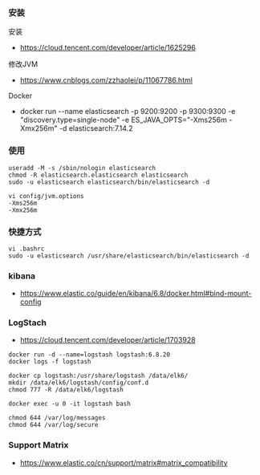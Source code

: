 
### 安装
安装
* https://cloud.tencent.com/developer/article/1625296

修改JVM
* https://www.cnblogs.com/zzhaolei/p/11067786.html

Docker
* docker run --name elasticsearch -p 9200:9200 -p 9300:9300 -e "discovery.type=single-node" -e ES_JAVA_OPTS="-Xms256m -Xmx256m"  -d elasticsearch:7.14.2


### 使用
```
useradd -M -s /sbin/nologin elasticsearch
chmod -R elasticsearch.elasticsearch elasticsearch
sudo -u elasticsearch elasticsearch/bin/elasticsearch -d
```
```
vi config/jvm.options
-Xms256m
-Xmx256m
```

### 快捷方式
```
vi .bashrc
sudo -u elasticsearch /usr/share/elasticsearch/bin/elasticsearch -d
```

### kibana
* https://www.elastic.co/guide/en/kibana/6.8/docker.html#bind-mount-config


### LogStach
* https://cloud.tencent.com/developer/article/1703928

```
docker run -d --name=logstash logstash:6.8.20
docker logs -f logstash

docker cp logstash:/usr/share/logstash /data/elk6/
mkdir /data/elk6/logstash/config/conf.d
chmod 777 -R /data/elk6/logstash

docker exec -u 0 -it logstash bash

chmod 644 /var/log/messages
chmod 644 /var/log/secure

```


### Support Matrix
* https://www.elastic.co/cn/support/matrix#matrix_compatibility

